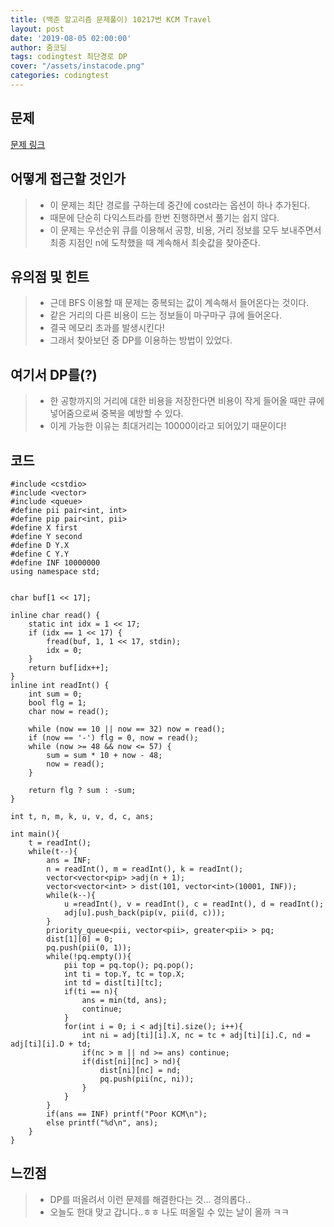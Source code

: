 ```yaml
---
title: (백준 알고리즘 문제풀이) 10217번 KCM Travel
layout: post
date: '2019-08-05 02:00:00'
author: 줌코딩
tags: codingtest 최단경로 DP
cover: "/assets/instacode.png"
categories: codingtest
---
```


## 문제

[문제 링크](https://www.acmicpc.net/problem/10217)

## 어떻게 접근할 것인가

>* 이 문제는 최단 경로를 구하는데 중간에 cost라는 옵션이 하나 추가된다.
>* 때문에 단순히 다익스트라를 한번 진행하면서 풀기는 쉽지 않다.
>* 이 문제는 우선순위 큐를 이용해서 공항, 비용, 거리 정보를 모두 보내주면서 최종 지점인 n에 도착했을 때 계속해서 최솟값을 찾아준다.

## 유의점 및 힌트

>* 근데 BFS 이용할 때 문제는 중복되는 값이 계속해서 들어온다는 것이다.
>* 같은 거리의 다른 비용이 드는 정보들이 마구마구 큐에 들어온다.
>* 결국 메모리 초과를 발생시킨다!
>* 그래서 찾아보던 중 DP를 이용하는 방법이 있었다.

## 여기서 DP를(?)

>* 한 공항까지의 거리에 대한 비용을 저장한다면 비용이 작게 들어올 때만 큐에 넣어줌으로써 중복을 예방할 수 있다.
>* 이게 가능한 이유는 최대거리는 10000이라고 되어있기 때문이다!

## 코드

    #include <cstdio>
    #include <vector>
    #include <queue>
    #define pii pair<int, int>
    #define pip pair<int, pii>
    #define X first
    #define Y second
    #define D Y.X
    #define C Y.Y
    #define INF 10000000
    using namespace std;


    char buf[1 << 17];

    inline char read() {
        static int idx = 1 << 17;
        if (idx == 1 << 17) {
            fread(buf, 1, 1 << 17, stdin);
            idx = 0;
        }
        return buf[idx++];
    }
    inline int readInt() {
        int sum = 0;
        bool flg = 1;
        char now = read();

        while (now == 10 || now == 32) now = read();
        if (now == '-') flg = 0, now = read();
        while (now >= 48 && now <= 57) {
            sum = sum * 10 + now - 48;
            now = read();
        }

        return flg ? sum : -sum;
    }

    int t, n, m, k, u, v, d, c, ans;

    int main(){
        t = readInt();
        while(t--){
            ans = INF;
            n = readInt(), m = readInt(), k = readInt();
            vector<vector<pip> >adj(n + 1);
            vector<vector<int> > dist(101, vector<int>(10001, INF));
            while(k--){
                u =readInt(), v = readInt(), c = readInt(), d = readInt();
                adj[u].push_back(pip(v, pii(d, c)));
            }
            priority_queue<pii, vector<pii>, greater<pii> > pq;
            dist[1][0] = 0;
            pq.push(pii(0, 1));
            while(!pq.empty()){
                pii top = pq.top(); pq.pop();
                int ti = top.Y, tc = top.X;
                int td = dist[ti][tc];
                if(ti == n){
                    ans = min(td, ans);
                    continue;
                }
                for(int i = 0; i < adj[ti].size(); i++){
                    int ni = adj[ti][i].X, nc = tc + adj[ti][i].C, nd = adj[ti][i].D + td;
                    if(nc > m || nd >= ans) continue;
                    if(dist[ni][nc] > nd){
                        dist[ni][nc] = nd;
                        pq.push(pii(nc, ni));
                    }
                }
            }
            if(ans == INF) printf("Poor KCM\n");
            else printf("%d\n", ans);     
        }
    }

## 느낀점

>* DP를 떠올려서 이런 문제를 해결한다는 것... 경의롭다..
>* 오늘도 한대 맞고 갑니다..ㅎㅎ 나도 떠올릴 수 있는 날이 올까 ㅋㅋ
